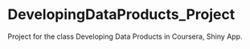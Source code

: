 DevelopingDataProducts_Project
==============================

Project for the class Developing Data Products in Coursera, Shiny App.
